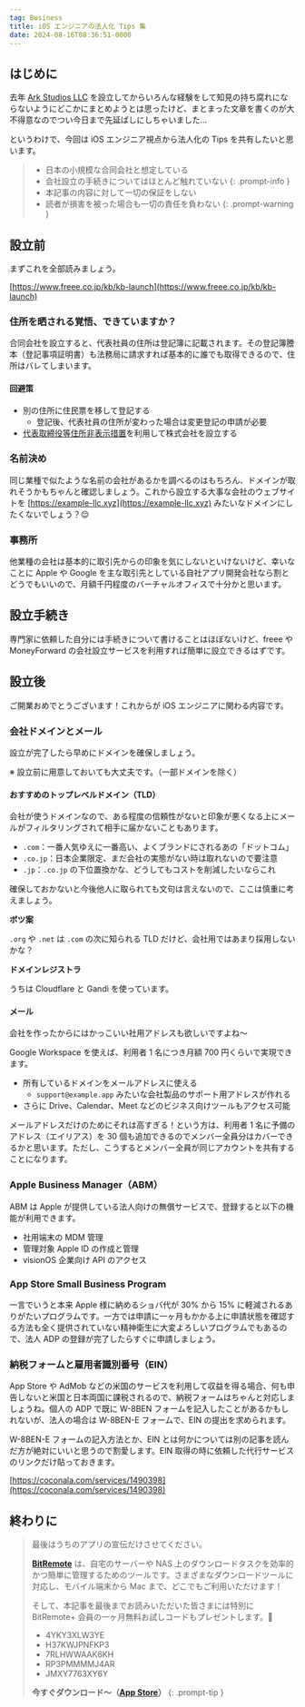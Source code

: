 ```yaml
---
tag: Business
title: iOS エンジニアの法人化 Tips 集
date: 2024-08-16T08:36:51-0000
---
```


## はじめに
去年 [Ark Studios LLC](https://arkstudios.co.jp) を設立してからいろんな経験をして知見の持ち腐れにならないようにどこかにまとめようとは思ったけど、まとまった文章を書くのが大不得意なのでつい今日まで先延ばしにしちゃいました...

というわけで、今回は iOS エンジニア視点から法人化の Tips を共有したいと思います。

> - 日本の小規模な合同会社と想定している
> - 会社設立の手続きについてはほとんど触れていない
{: .prompt-info }
> - 本記事の内容に対して一切の保証をしない
> - 読者が損害を被った場合も一切の責任を負わない
{: .prompt-warning }

## 設立前
まずこれを全部読みましょう。

[https://www.freee.co.jp/kb/kb-launch](https://www.freee.co.jp/kb/kb-launch)

### 住所を晒される覚悟、できていますか？
合同会社を設立すると、代表社員の住所は登記簿に記載されます。その登記簿謄本（登記事項証明書）も法務局に請求すれば基本的に誰でも取得できるので、住所はバレてしまいます。

#### 回避策
- 別の住所に住民票を移して登記する
  - 登記後、代表社員の住所が変わった場合は変更登記の申請が必要
- [代表取締役等住所非表示措置](https://www.moj.go.jp/MINJI/minji06_00210.html)を利用して株式会社を設立する

### 名前決め
同じ業種で似たような名前の会社があるかを調べるのはもちろん、ドメインが取れそうかもちゃんと確認しましょう。これから設立する大事な会社のウェブサイトを [https://example-llc.xyz](https://example-llc.xyz) みたいなドメインにしたくないでしょう？😌

### 事務所
他業種の会社は基本的に取引先からの印象を気にしないといけないけど、幸いなことに Apple や Google を主な取引先としている自社アプリ開発会社なら割とどうでもいいので、月額千円程度のバーチャルオフィスで十分かと思います。

## 設立手続き
専門家に依頼した自分には手続きについて書けることはほぼないけど、freee や MoneyForward の会社設立サービスを利用すれば簡単に設立できるはずです。

## 設立後
ご開業おめでとうございます！これからが iOS エンジニアに関わる内容です。

### 会社ドメインとメール
設立が完了したら早めにドメインを確保しましょう。

※ 設立前に用意しておいても大丈夫です。（一部ドメインを除く）

#### おすすめのトップレベルドメイン（TLD）
会社が使うドメインなので、ある程度の信頼性がないと印象が悪くなる上にメールがフィルタリングされて相手に届かないこともあります。

- `.com`：一番人気ゆえに一番高い、よくブランドにされるあの「ドットコム」
- `.co.jp`：日本企業限定、まだ会社の実態がない時は取れないので要注意
- `.jp`：`.co.jp` の下位置換かな、どうしてもコストを削減したいならこれ

確保しておかないと今後他人に取られても文句は言えないので、ここは慎重に考えましょう。

**ボツ案**

`.org` や `.net` は `.com` の次に知られる TLD だけど、会社用ではあまり採用しないかな？

**ドメインレジストラ**

うちは Cloudflare と Gandi を使っています。

#### メール
会社を作ったからにはかっこいい社用アドレスも欲しいですよね〜

Google Workspace を使えば、利用者 1 名につき月額 700 円くらいで実現できます。

- 所有しているドメインをメールアドレスに使える
  - `support@example.app` みたいな会社製品のサポート用アドレスが作れる
- さらに Drive、Calendar、Meet などのビジネス向けツールもアクセス可能

メールアドレスだけのためにそれは高すぎる！という方は、利用者 1 名に予備のアドレス（エイリアス）を 30 個も追加できるのでメンバー全員分はカバーできるかと思います。ただし、こうするとメンバー全員が同じアカウントを共有することになります。

### Apple Business Manager（ABM）

ABM は Apple が提供している法人向けの無償サービスで、登録すると以下の機能が利用できます。

- 社用端末の MDM 管理
- 管理対象 Apple ID の作成と管理
- visionOS 企業向け API のアクセス

### App Store Small Business Program
一言でいうと本来 Apple 様に納めるショバ代が 30% から 15% に軽減されるありがたいプログラムです。一方では申請に一ヶ月もかかる上に申請状態を確認する方法も全く提供されていない精神衛生に大変よろしいプログラムでもあるので、法人 ADP の登録が完了したらすぐに申請しましょう。

### 納税フォームと雇用者識別番号（EIN）
App Store や AdMob などの米国のサービスを利用して収益を得る場合、何も申告しないと米国と日本両国に課税されるので、納税フォームはちゃんと対応しましょうね。個人の ADP で既に W-8BEN フォームを記入したことがあるかもしれないが、法人の場合は W-8BEN-E フォームで、EIN の提出を求められます。

W-8BEN-E フォームの記入方法とか、EIN とは何かについては別の記事を読んだ方が絶対にいいと思うので割愛します。EIN 取得の時に依頼した代行サービスのリンクだけ貼っておきます。

[https://coconala.com/services/1490398](https://coconala.com/services/1490398)

## 終わりに
> 最後はうちのアプリの宣伝だけさせてください。
> 
> [**BitRemote**](https://bitremote.app) は、自宅のサーバーや NAS 上のダウンロードタスクを効率的かつ簡単に管理するためのツールです。さまざまなダウンロードツールに対応し、モバイル端末から Mac まで、どこでもご利用いただけます！
>
> そして、本記事を最後までお読みいただいた皆さまには特別に BitRemote+ 会員の一ヶ月無料お試しコードもプレゼントします。🥳
> 
> - 4YKY3XLW3YE
> - H37KWJPNFKP3
> - 7RLHWWAAK6KH
> - RP3PMMMMJ4AR
> - JMXY7763XY6Y
>
> **今すぐダウンロード〜（[App Store](https://apps.apple.com/ja/app/bitremote/id6477765303)）**
{: .prompt-tip }